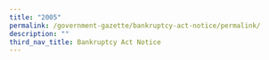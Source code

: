 ```yaml
---
title: "2005"
permalink: /government-gazette/bankruptcy-act-notice/permalink/
description: ""
third_nav_title: Bankruptcy Act Notice
---
```

